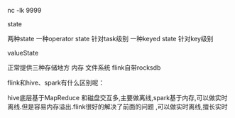 nc -lk 9999

state

两种state 一种operator state 针对task级别 一种keyed state 针对key级别

valueState



正常提供三种存储地方 内存 文件系统 flink自带rocksdb



flink和hive、spark有什么区别呢：

hive底层基于MapReduce 和磁盘交互多,主要做离线,spark基于内存,可以做实时离线.但是容易内存溢出.flink很好的解决了前面的问题 ,可以做实时离线,擅长实时

